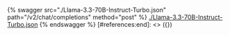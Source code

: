 [#references:start]: <> ({ "template": "openapi" })
{% swagger src="./Llama-3.3-70B-Instruct-Turbo.json" path="/v2/chat/completions" method="post" %}
[./Llama-3.3-70B-Instruct-Turbo.json](./Llama-3.3-70B-Instruct-Turbo.json)
{% endswagger %}
[#references:end]: <> ({})